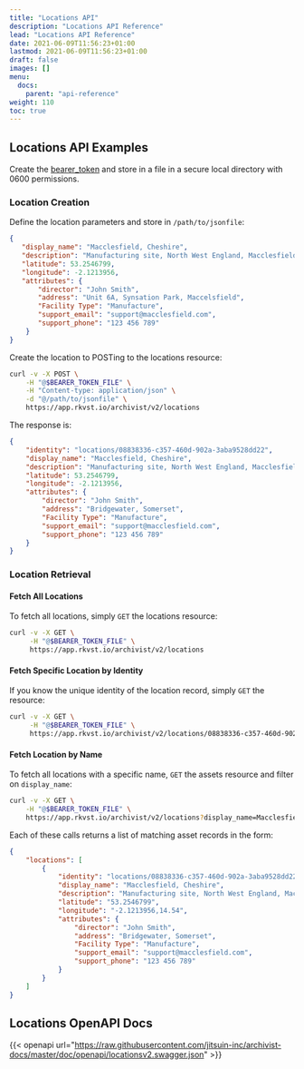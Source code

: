 ```yaml
---
title: "Locations API"
description: "Locations API Reference"
lead: "Locations API Reference"
date: 2021-06-09T11:56:23+01:00
lastmod: 2021-06-09T11:56:23+01:00
draft: false
images: []
menu: 
  docs:
    parent: "api-reference"
weight: 110
toc: true
---
```


## Locations API Examples

Create the [bearer_token](../../setup-and-administration/getting-access-tokens-using-app-registrations) and store in a file in a secure local directory with 0600 permissions.

### Location Creation

Define the location parameters and store in `/path/to/jsonfile`:

```json
{
   "display_name": "Macclesfield, Cheshire",
   "description": "Manufacturing site, North West England, Macclesfield, Cheshire",
   "latitude": 53.2546799,
   "longitude": -2.1213956,
   "attributes": {
       "director": "John Smith",
       "address": "Unit 6A, Synsation Park, Maccelsfield",
       "Facility Type": "Manufacture",
       "support_email": "support@macclesfield.com",
       "support_phone": "123 456 789"
    }
}
```

Create the location to POSTing to the locations resource:

```bash
curl -v -X POST \
    -H "@$BEARER_TOKEN_FILE" \
    -H "Content-type: application/json" \
    -d "@/path/to/jsonfile" \
    https://app.rkvst.io/archivist/v2/locations
```

The response is:

```json
{
    "identity": "locations/08838336-c357-460d-902a-3aba9528dd22",
    "display_name": "Macclesfield, Cheshire",
    "description": "Manufacturing site, North West England, Macclesfield, Cheshire",
    "latitude": 53.2546799,
    "longitude": -2.1213956,
    "attributes": {
        "director": "John Smith",
        "address": "Bridgewater, Somerset",
        "Facility Type": "Manufacture",
        "support_email": "support@macclesfield.com",
        "support_phone": "123 456 789"
    }
}
```

### Location Retrieval


#### Fetch All Locations
To fetch all locations, simply `GET` the locations resource:

```bash
curl -v -X GET \
     -H "@$BEARER_TOKEN_FILE" \
     https://app.rkvst.io/archivist/v2/locations
```

#### Fetch Specific Location by Identity

If you know the unique identity of the location record, simply `GET` the resource:

```bash
curl -v -X GET \
     -H "@$BEARER_TOKEN_FILE" \
     https://app.rkvst.io/archivist/v2/locations/08838336-c357-460d-902a-3aba9528dd22
```

#### Fetch Location by Name

To fetch all locations with a specific name, `GET` the assets resource and filter on `display_name`:

```bash
curl -v -X GET \
    -H "@$BEARER_TOKEN_FILE" \
    https://app.rkvst.io/archivist/v2/locations?display_name=Macclesfield%2C%20Cheshire
```

Each of these calls returns a list of matching asset records in the form:

```json
{
    "locations": [
        {
            "identity": "locations/08838336-c357-460d-902a-3aba9528dd22",
            "display_name": "Macclesfield, Cheshire",
            "description": "Manufacturing site, North West England, Macclesfield, Cheshire",
            "latitude": "53.2546799",
            "longitude": "-2.1213956,14.54",
            "attributes": {
                "director": "John Smith",
                "address": "Bridgewater, Somerset",
                "Facility Type": "Manufacture",
                "support_email": "support@macclesfield.com",
                "support_phone": "123 456 789"
            }
        }
    ]
}
```

## Locations OpenAPI Docs

{{< openapi url="https://raw.githubusercontent.com/jitsuin-inc/archivist-docs/master/doc/openapi/locationsv2.swagger.json" >}}
